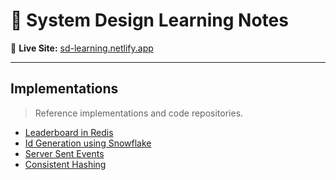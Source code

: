 # 🚀 System Design Learning Notes

🔗 **Live Site:** [sd-learning.netlify.app](https://sd-learning.netlify.app)

---

## Implementations

> Reference implementations and code repositories.

- [Leaderboard in Redis](https://github.com/Ayush-k-Shukla/leaderboard-redis)
- [Id Generation using Snowflake](https://github.com/Ayush-k-Shukla/small-dev-projects/tree/main/3.%20snowflake-id)
- [Server Sent Events](https://github.com/Ayush-k-Shukla/small-dev-projects/tree/main/5.%20server-sent-events)
- [Consistent Hashing](https://github.com/Ayush-k-Shukla/small-dev-projects/tree/main/6.%20consistent-hashing)
